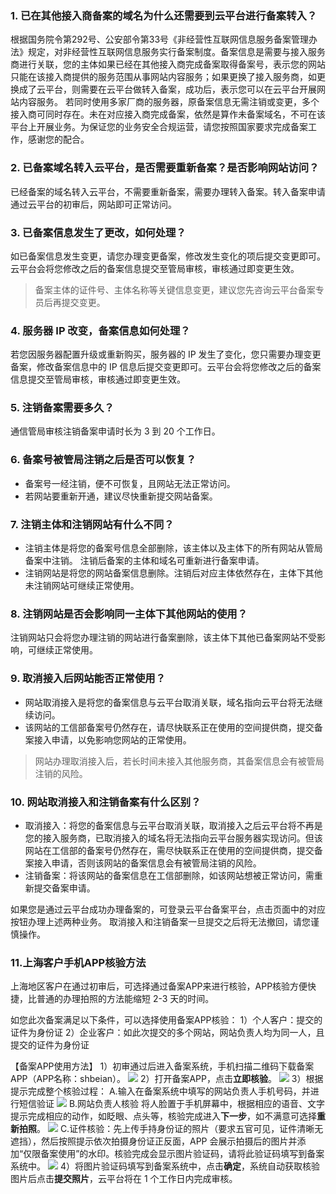 ### 1. 已在其他接入商备案的域名为什么还需要到云平台进行备案转入？

根据国务院令第292号、公安部令第33号《非经营性互联网信息服务备案管理办法》规定，对非经营性互联网信息服务实行备案制度。备案信息是需要与接入服务商进行关联，您的主体如果已经在其他接入商完成备案取得备案号，表示您的网站只能在该接入商提供的服务范围从事网站内容服务；如果更换了接入服务商，如更换成了云平台，则需要在云平台做转入备案，成功后，表示您可以在云平台开展网站内容服务。
若同时使用多家厂商的服务器，原备案信息无需注销或变更，多个接入商可同时存在。未在对应接入商完成备案，依然是算作未备案域名，不可在该平台上开展业务。为保证您的业务安全合规运营，请您按照国家要求完成备案工作，感谢您的配合。

### 2. 已备案域名转入云平台，是否需要重新备案？是否影响网站访问？

已经备案的域名转入云平台，不需要重新备案，需要办理转入备案。转入备案申请通过云平台的初审后，网站即可正常访问。

### 3. 已备案信息发生了更改，如何处理？

如已备案信息发生变更，请您办理变更备案，修改发生变化的项后提交变更即可。云平台会将您修改之后的备案信息提交至管局审核，审核通过即变更生效。
>备案主体的证件号、主体名称等关键信息变更，建议您先咨询云平台备案专员后再提交变更。

### 4. 服务器 IP 改变，备案信息如何处理？

若您因服务器配置升级或重新购买，服务器的 IP 发生了变化，您只需要办理变更备案，修改备案信息中的 IP 信息后提交变更即可。云平台会将您修改之后的备案信息提交至管局审核，审核通过即变更生效。

### 5. 注销备案需要多久？

通信管局审核注销备案申请时长为 3 到 20 个工作日。

### 6. 备案号被管局注销之后是否可以恢复？

- 备案号一经注销，便不可恢复，且网站无法正常访问。
- 若网站要重新开通，建议尽快重新提交网站备案。

### 7. 注销主体和注销网站有什么不同？
- 注销主体是将您的备案号信息全部删除，该主体以及主体下的所有网站从管局备案中注销。
注销后备案的主体和域名可重新进行备案申请。
- 注销网站是将您的网站备案信息删除。注销后对应主体依然存在，主体下其他未注销网站可继续正常使用。

### 8. 注销网站是否会影响同一主体下其他网站的使用？

注销网站只会将您办理注销的网站进行备案删除，该主体下其他已备案网站不受影响，可继续正常使用。

### 9. 取消接入后网站能否正常使用？

- 网站取消接入是将您的备案信息与云平台取消关联，域名指向云平台将无法继续访问。
- 该网站的工信部备案号仍然存在，请尽快联系正在使用的空间提供商，提交备案接入申请，以免影响您网站的正常使用。
>网站办理取消接入后，若长时间未接入其他服务商，其备案信息会有被管局注销的风险。


### 10. 网站取消接入和注销备案有什么区别？

- 取消接入：将您的备案信息与云平台取消关联，取消接入之后云平台将不再是您的接入服务商，已取消接入的域名将无法指向云平台服务器实现访问。但该网站在工信部的备案号仍然存在，需尽快联系正在使用的空间提供商，提交备案接入申请，否则该网站的备案信息会有被管局注销的风险。
- 注销备案：将该网站的备案信息在工信部删除，如该网站想被正常访问，需重新提交备案申请。

如果您是通过云平台成功办理备案的，可登录云平台备案平台，点击页面中的对应按钮办理上述两种业务。
取消接入和注销备案一旦提交之后将无法撤回，请您谨慎操作。

### 11.上海客户手机APP核验方法
上海地区客户在通过初审后，可选择通过备案APP来进行核验，APP核验方便快捷，比普通的办理拍照的方法能缩短 2-3 天的时间。

如您此次备案满足以下条件，可以选择使用备案APP核验：
1）个人客户：提交的证件为身份证
2）企业客户：如此次提交的多个网站，网站负责人均为同一人，且提交的证件为身份证

【备案APP使用方法】
1）初审通过后进入备案系统，手机扫描二维码下载备案APP（APP名称：shbeian）。
![](http://imgcache.tce.fsphere.cn/image/mc.qcloudimg.com/static/img/c6ec38f310e8e088b4f62f686cddeda5/image.jpg)
2）打开备案APP，点击**立即核验**。
![](http://imgcache.tce.fsphere.cn/image/mc.qcloudimg.com/static/img/76f3fb2a5ad5bf8cd406e03e5d33dfb5/ALI1.png)
3）根据提示完成整个核验过程：
A.输入在备案系统中填写的网站负责人手机号码，并进行短信验证
![](http://imgcache.tce.fsphere.cn/image/mc.qcloudimg.com/static/img/e0d3ee1996f24c43fe906d7845bdfb30/IMG_3805_1.jpg)
B.网站负责人核验
将人脸置于手机屏幕中，根据相应的语音、文字提示完成相应的动作，如眨眼、点头等，核验完成进入**下一步**，如不满意可选择**重新拍照**。
![](http://imgcache.tce.fsphere.cn/image/mc.qcloudimg.com/static/img/d4e5aff98368fbbc75116f271889aeac/image.jpg)
C.证件核验：先上传手持身份证的照片（要求五官可见，证件清晰无遮挡），然后按照提示依次拍摄身份证正反面，APP 会展示拍摄后的图片并添加“仅限备案使用”的水印。核验完成会显示图片验证码，请将此验证码填写到备案系统中。
![](http://imgcache.tce.fsphere.cn/image/mc.qcloudimg.com/static/img/bdd77fab8d4bcd24c46e9172be3e5bc3/image.jpg)
4）将图片验证码填写到备案系统中，点击**确定**，系统自动获取核验图片后点击**提交照片**，云平台将在 1 个工作日内完成审核。
